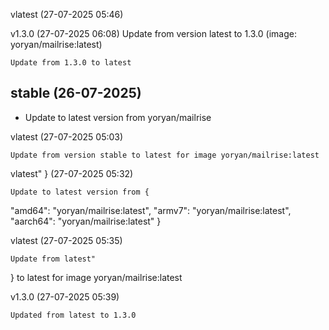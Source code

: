 vlatest (27-07-2025 05:46)

v1.3.0 (27-07-2025 06:08)
    Update from version latest to 1.3.0 (image: yoryan/mailrise:latest)


    Update from 1.3.0 to latest


## stable (26-07-2025)
- Update to latest version from yoryan/mailrise

vlatest (27-07-2025 05:03)

    Update from version stable to latest for image yoryan/mailrise:latest


vlatest"
} (27-07-2025 05:32)

    Update to latest version from {
  "amd64": "yoryan/mailrise:latest",
  "armv7": "yoryan/mailrise:latest",
  "aarch64": "yoryan/mailrise:latest"
}

vlatest (27-07-2025 05:35)

    Update from latest"
} to latest for image yoryan/mailrise:latest

v1.3.0 (27-07-2025 05:39)

    Updated from latest to 1.3.0
